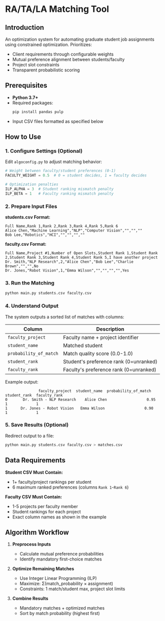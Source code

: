 # RA/TA/LA Matching Tool

## Introduction
An optimization system for automating graduate student job assignments using constrained optimization. Prioritizes:
- Client requirements through configurable weights
- Mutual preference alignment between students/faculty
- Project slot constraints
- Transparent probabilistic scoring

## Prerequisites
- **Python 3.7+**
- Required packages:
  ```bash
  pip install pandas pulp
  ```
- Input CSV files formatted as specified below

## How to Use

### 1. Configure Settings (Optional)
Edit `algoconfig.py` to adjust matching behavior:
```python
# Weight between faculty/student preferences (0-1)
FACULTY_WEIGHT = 0.5  # 0 = student decides, 1 = faculty decides

# Optimization penalties
ILP_ALPHA = 3  # Student ranking mismatch penalty
ILP_BETA = 1   # Faculty ranking mismatch penalty
```

### 2. Prepare Input Files
**students.csv Format:**
```csv
Full Name,Rank 1,Rank 2,Rank 3,Rank 4,Rank 5,Rank 6
Alice Chen,"Machine Learning","NLP","Computer Vision","","",""
Bob Lee,"Robotics","HCI","","","",""
```

**faculty.csv Format:**
```csv
Full Name,Project #1,Number of Open Slots,Student Rank 1,Student Rank 2,Student Rank 3,Student Rank 4,Student Rank 5,I have another project
Dr. Smith,"NLP Research",2,"Alice Chen","Bob Lee","Charlie Brown","","",No
Dr. Jones,"Robot Vision",1,"Emma Wilson","","","","",Yes
```

### 3. Run the Matching
```bash
python main.py students.csv faculty.csv
```

### 4. Understand Output
The system outputs a sorted list of matches with columns:

| Column | Description |
|--------|-------------|
| `faculty_project` | Faculty name + project identifier |
| `student_name` | Matched student |
| `probability_of_match` | Match quality score (0.0-1.0) |
| `student_rank` | Student's preference rank (0=unranked) |
| `faculty_rank` | Faculty's preference rank (0=unranked) |

Example output:
```
               faculty_project  student_name  probability_of_match  student_rank  faculty_rank
0       Dr. Smith - NLP Research    Alice Chen                  0.95             1             1
1      Dr. Jones - Robot Vision   Emma Wilson                  0.90             1             1
```

### 5. Save Results (Optional)
Redirect output to a file:
```bash
python main.py students.csv faculty.csv > matches.csv
```

## Data Requirements
**Student CSV Must Contain:**
- 1+ faculty/project rankings per student
- 6 maximum ranked preferences (columns `Rank 1`-`Rank 6`)

**Faculty CSV Must Contain:**
- 1-5 projects per faculty member
- Student rankings for each project
- Exact column names as shown in the example

## Algorithm Workflow
1. **Preprocess Inputs**  
   - Calculate mutual preference probabilities
   - Identify mandatory first-choice matches

2. **Optimize Remaining Matches**  
   - Use Integer Linear Programming (ILP)
   - Maximize: Σ(match_probability × assignment)
   - Constraints: 1 match/student max, project slot limits

3. **Combine Results**  
   - Mandatory matches + optimized matches
   - Sort by match probability (highest first)
```
